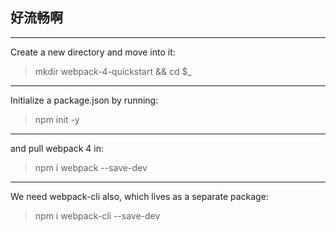 
## 好流畅啊

<hr>


Create a new directory and move into it:

> mkdir webpack-4-quickstart && cd $_


<hr>


Initialize a package.json by running:

> npm init -y


<hr>

and pull webpack 4 in:

> npm i webpack --save-dev


<hr>

We need webpack-cli also, which lives as a separate package:

> npm i webpack-cli --save-dev
